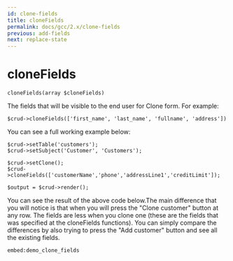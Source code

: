 ```yaml
---
id: clone-fields
title: cloneFields
permalink: docs/gcc/2.x/clone-fields
previous: add-fields
next: replace-state
---
```


# cloneFields
<pre><code class="php">cloneFields(array $cloneFields)</code></pre>
The fields that will be visible to the end user for Clone form. For example:
<pre><code class="php">$crud-&gt;cloneFields(['first_name', 'last_name', 'fullname', 'address'])</code></pre>
You can see a full working example below:
<pre><code class="php">$crud-&gt;setTable('customers');
$crud-&gt;setSubject('Customer', 'Customers');

$crud-&gt;setClone();
$crud-&gt;cloneFields(['customerName','phone','addressLine1','creditLimit']);

$output = $crud-&gt;render();</code></pre>
You can see the result of the above code below.The main difference that you will notice is that when you will press the "Clone customer" button at any row. The fields are less when you clone one (these are the fields that was specified at the cloneFields functions). You can simply compare the differences by also trying to press the "Add customer" button and see all the existing fields.

`embed:demo_clone_fields`